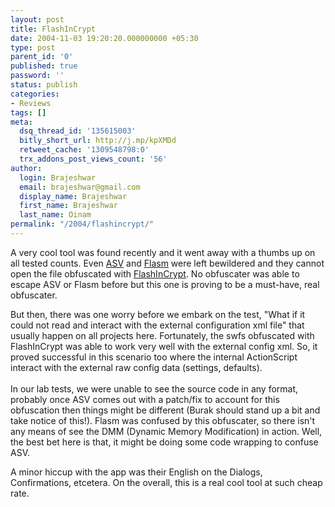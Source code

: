 ```yaml
---
layout: post
title: FlashInCrypt
date: 2004-11-03 19:20:20.000000000 +05:30
type: post
parent_id: '0'
published: true
password: ''
status: publish
categories:
- Reviews
tags: []
meta:
  dsq_thread_id: '135615003'
  bitly_short_url: http://j.mp/kpXMDd
  retweet_cache: '1309548798:0'
  trx_addons_post_views_count: '56'
author:
  login: Brajeshwar
  email: brajeshwar@gmail.com
  display_name: Brajeshwar
  first_name: Brajeshwar
  last_name: Oinam
permalink: "/2004/flashincrypt/"
---
```

<p><?php ImgBlog("reviews/flashincrypt.jpg", 0, "FlashInCrypt", "http://flashincrypt.com/");?>A very cool tool was found recently and it went away with a thumbs up on all tested counts. Even <a href="http://buraks.com/asv/" title="ActionScript Viewer">ASV</a> and <a href="http://flasm.sourceforge.net/" title="Flasm">Flasm</a> were left bewildered and they cannot open the file obfuscated with <a href="http://flashincrypt.com/" title="FlashInCrypt">FlashInCrypt</a>. No obfuscater was able to escape ASV or Flasm before but this one is proving to be a must-have, real obfuscater.</p>
<p>But then, there was one worry before we embark on the test, "What if it could not read and interact with the external configuration xml file" that usually happen on all projects here. Fortunately, the swfs obfuscated with FlashInCrypt was able to work very well with the external config xml. So, it proved successful in this scenario too where the internal ActionScript interact with the external raw config data (settings, defaults).<br />
<br />
In our lab tests, we were  unable to see the source code in any format, probably once ASV comes out with a patch/fix to account for this obfuscation then things might be different (Burak should stand up a bit and take notice of this!). Flasm was confused by this obfuscater, so there isn't any means of see the DMM (Dynamic Memory Modification) in action. Well, the best bet here is that, it might be doing some code wrapping to confuse ASV.</p>
<p>A minor hiccup with the app was their English on the Dialogs, Confirmations, etcetera. On the overall, this is a real cool tool at such cheap rate.</p>

